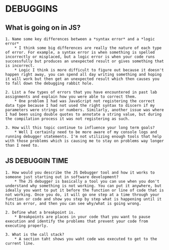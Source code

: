 # DEBUGGINS

## What is going on in JS?

    1. Name some key differences between a *syntax error* and a *logic error*
        * I think some big differences are really the nature of each type of error. For example, a syntax error is when something is spelled incorrectly or misplaced, but a logic error is when your code runs successfully but produces an unexpected result or gives something that is incorrect.
        * Logic I think is more difficult to figure out because it doesn't happen right away, you can spend all day writing something and hoping it will work but then get an unexpected result which then causes you to fall down the debugging rabbit hole.

    2. List a few types of errors that you have encountered in past lab assignments and explain how you were able to correct them.
        * One problem I had was JavaScript not registering the correct data type because I had not used the right syntax to discern if my parameters were strings or numbers. Similarly, another issue was where I had been using double quotes to annotate a string value, but during the compilation process it was not registering as such.

    3. How will this topic continue to influence your long term goals?
        * Well I certainly need to be more aware of my console logs and running debugger statements. I'm not utilizing enough tools that help with those problems which is causing me to stay on problems way longer than I need to.

## JS DEBUGGIN TIME

    1. How would you describe the JS Debugger tool and how it works to someone just starting out in software development?
        * The JS debugger is basically a tool you can use when you don't understand why something is not working. You can put it anywhere, but ideally you want to put it before the function or line of code that is not working. Once you do, it will go one step at a time through your function or code and show you step by step what is happening until it hits an error, and then you can see why/what is going wrong.
    
    2. Define what a breakpoint is.
        * Breakpoints are places in your code that you want to pause execution and identify the problems that prevent your code from executing properly.

    3. What is the call stack?
        * A section taht shows you waht code was executed to get to the current line.

